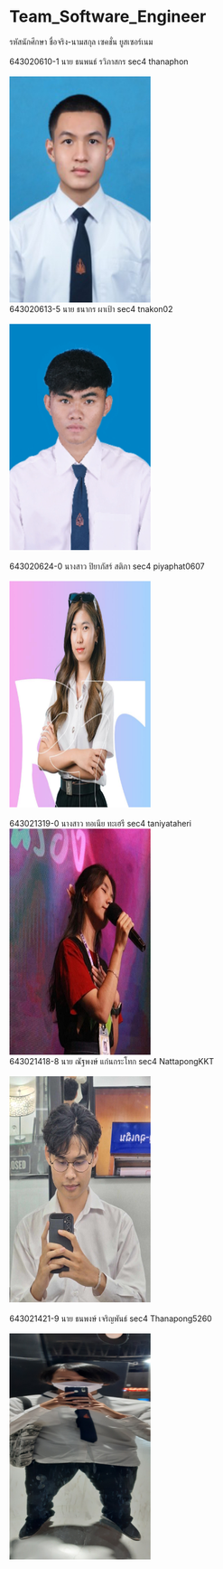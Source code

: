 # Team_Software_Engineer
รหัสนักศึกษา   ชื่อจริง-นามสกุล            เซคชั่น         ยูสเซอร์เนม   
<br>
643020610-1	นาย ธนพนธ์ รวิภาสกร          sec4        thanaphon  
<br>
<img src="https://github.com/NattapongKKT/Team_Software_Engineer/blob/main/media/thanaphon.png" width="250" height="400">
<br>
643020613-5	นาย ธนากร ผาเป้า             sec4        tnakon02  
<br>
<picture>
  <img src="https://github.com/NattapongKKT/Team_Software_Engineer/blob/main/media/thanakon.png" width="250" height="400">
</picture>  
<br>
643020624-0	นางสาว ปิยาภัสร์ สติภา      sec4          piyaphat0607  
<br>
<picture>
  <img src="https://github.com/NattapongKKT/Team_Software_Engineer/blob/main/media/351321322_137171586032025_8825375693252121042_n%20(1).jpg" width="250" height="400">
</picture>  
<br>
643021319-0	นางสาว ทอเนีย ทะเฮรี      sec4          taniyataheri
<br>
<picture>
  <img src="https://github.com/NattapongKKT/Team_Software_Engineer/blob/main/media/%E0%B9%80%E0%B8%97%E0%B8%B5%E0%B8%A2.jpg" width="250" height="400">
</picture>
<br>
643021418-8	นาย ณัฐพงษ์ แก่นกระโทก     sec4    NattapongKKT  
<br>
<picture>
  <img src="https://github.com/NattapongKKT/Team_Software_Engineer/blob/main/media/Nattapong(Aomsin).jpg" width="250" height="400">
</picture>  
<br>
643021421-9	นาย ธนพงษ์ เจริญพันธ์  			sec4		Thanapong5260  
<br>
<picture>
  <img src="https://github.com/NattapongKKT/Team_Software_Engineer/blob/main/media/20231125_151024.jpg" width="250" height="400">
</picture>  